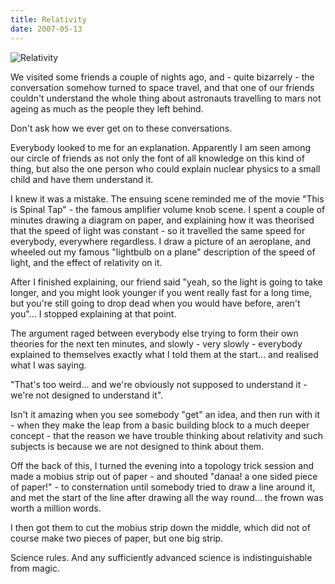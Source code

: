 ```yaml
---
title: Relativity
date: 2007-05-13
---
```


![Relativity](https://source.unsplash.com/l7dbl-sUg3k/1600x900)

We visited some friends a couple of nights ago, and - quite bizarrely - the conversation somehow turned to space travel, and that one of our friends couldn't understand the whole thing about astronauts travelling to mars not ageing as much as the people they left behind.

Don't ask how we ever get on to these conversations.

Everybody looked to me for an explanation. Apparently I am seen among our circle of friends as not only the font of all knowledge on this kind of thing, but also the one person who could explain nuclear physics to a small child and have them understand it.

I knew it was a mistake. The ensuing scene reminded me of the movie "This is Spinal Tap" - the famous amplifier volume knob scene. I spent a couple of minutes drawing a diagram on paper, and explaining how it was theorised that the speed of light was constant - so it travelled the same speed for everybody, everywhere regardless. I draw a picture of an aeroplane, and wheeled out my famous "lightbulb on a plane" description of the speed of light, and the effect of relativity on it.

After I finished explaining, our friend said "yeah, so the light is going to take longer, and you might look younger if you went really fast for a long time, but you're still going to drop dead when you would have before, aren't you"... I stopped explaining at that point.

The argument raged between everybody else trying to form their own theories for the next ten minutes, and slowly - very slowly - everybody explained to themselves exactly what I told them at the start... and realised what I was saying.

"That's too weird... and we're obviously not supposed to understand it - we're not designed to understand it".

Isn't it amazing when you see somebody "get" an idea, and then run with it - when they make the leap from a basic building block to a much deeper concept - that the reason we have trouble thinking about relativity and such subjects is because we are not designed to think about them.

Off the back of this, I turned the evening into a topology trick session and made a mobius strip out of paper - and shouted "danaa! a one sided piece of paper!" - to consternation until somebody tried to draw a line around it, and met the start of the line after drawing all the way round... the frown was worth a million words.

I then got them to cut the mobius strip down the middle, which did not of course make two pieces of paper, but one big strip.

Science rules. And any sufficiently advanced science is indistinguishable from magic.